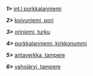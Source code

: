 ***1>*** [int.l porkkalanniemi](https://www.protu.fi/prometheus-leirit/leirit/porkkalanniemi_2020-07-26)

***2>*** [koivuniemi, pori](https://www.protu.fi/prometheus-leirit/leirit/koivuniemi_2020-07-26)

***3>*** [oriniemi, turku](https://www.protu.fi/prometheus-leirit/leirit/oriniemi_2020-08-02)

***4>*** [porkkalanniemi, kirkkonummi](https://www.protu.fi/prometheus-leirit/leirit/porkkalanniemi_2020-08-02)

***5>*** [antaverkka, tampere](https://www.protu.fi/prometheus-leirit/leirit/antaverkka_2020-07-20)

***6>*** [vahojärvi, tampere](https://www.protu.fi/prometheus-leirit/leirit/vahojarvi_2020-07-12)
